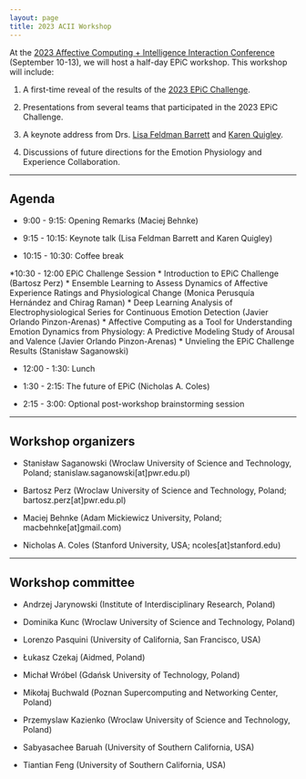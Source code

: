 ```yaml
---
layout: page
title: 2023 ACII Workshop
---
```


At the <a href = "https://acii-conf.net/">2023 Affective Computing + Intelligence Interaction Conference</a> (September 10-13), we will host a half-day EPiC workshop. This workshop will include:

1. A first-time reveal of the results of the <a href = "https://epic-collab.github.io/competition/">2023 EPiC Challenge</a>.

2. Presentations from several teams that participated in the 2023 EPiC Challenge.

3. A keynote address from Drs. <a href = "https://lisafeldmanbarrett.com/">Lisa Feldman Barrett</a> and <a href = "https://cos.northeastern.edu/people/karen-quigley/">Karen Quigley</a>.

4. Discussions of future directions for the Emotion Physiology and Experience Collaboration.


***
## Agenda
* 9:00 - 9:15: Opening Remarks (Maciej Behnke)

* 9:15 - 10:15: Keynote talk (Lisa Feldman Barrett and Karen Quigley)

* 10:15 - 10:30: Coffee break

*10:30 - 12:00 EPiC Challenge Session
	* Introduction to EPiC Challenge (Bartosz Perz)
	* Ensemble Learning to Assess Dynamics of Affective Experience Ratings and Physiological Change (Monica Perusquía Hernández and Chirag Raman)
	* Deep Learning Analysis of Electrophysiological Series for Continuous Emotion Detection (Javier Orlando Pinzon-Arenas)
	* Affective Computing as a Tool for Understanding Emotion Dynamics from Physiology: A Predictive Modeling Study of Arousal and Valence (Javier Orlando Pinzon-Arenas)
	* Unvieling the EPiC Challenge Results (Stanisław Saganowski)

* 12:00 - 1:30: Lunch

* 1:30 - 2:15: The future of EPiC (Nicholas A. Coles)

* 2:15 - 3:00: Optional post-workshop brainstorming session

***
## Workshop organizers

* Stanisław Saganowski (Wroclaw University of Science and Technology, Poland; stanislaw.saganowski[at]pwr.edu.pl)

* Bartosz Perz (Wroclaw University of Science and Technology, Poland; bartosz.perz[at]pwr.edu.pl)

* Maciej Behnke (Adam Mickiewicz University, Poland; macbehnke[at]gmail.com)

* Nicholas A. Coles (Stanford University, USA; ncoles[at]stanford.edu)


***
## Workshop committee

* Andrzej Jarynowski (Institute of Interdisciplinary Research, Poland)

* Dominika Kunc (Wroclaw University of Science and Technology, Poland)

* Lorenzo Pasquini (University of California, San Francisco, USA)

* Łukasz Czekaj (Aidmed, Poland)

* Michał Wróbel (Gdańsk University of Technology, Poland)

* Mikołaj Buchwald (Poznan Supercomputing and Networking Center, Poland)

* Przemyslaw Kazienko (Wroclaw University of Science and Technology, Poland)

* Sabyasachee Baruah (University of Southern California, USA)

* Tiantian Feng (University of Southern California, USA)
